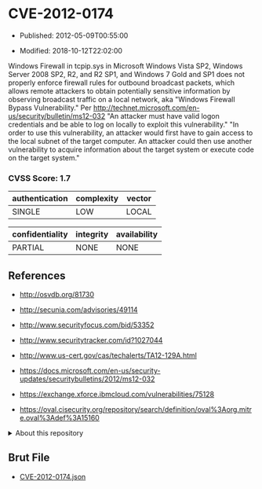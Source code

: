 # CVE-2012-0174

- Published: 2012-05-09T00:55:00

- Modified: 2018-10-12T22:02:00

Windows Firewall in tcpip.sys in Microsoft Windows Vista SP2, Windows Server 2008 SP2, R2, and R2 SP1, and Windows 7 Gold and SP1 does not properly enforce firewall rules for outbound broadcast packets, which allows remote attackers to obtain potentially sensitive information by observing broadcast traffic on a local network, aka "Windows Firewall Bypass Vulnerability." Per http://technet.microsoft.com/en-us/security/bulletin/ms12-032 "An attacker must have valid logon credentials and be able to log on locally to exploit this vulnerability." "In order to use this vulnerability, an attacker would first have to gain access to the local subnet of the target computer. An attacker could then use another vulnerability to acquire information about the target system or execute code on the target system."

### CVSS Score: **1.7**

| authentication | complexity | vector |
| --- | --- | --- |
| SINGLE | LOW | LOCAL |

| confidentiality | integrity | availability |
| --- | --- | --- |
| PARTIAL | NONE | NONE |

## References

* http://osvdb.org/81730

* http://secunia.com/advisories/49114

* http://www.securityfocus.com/bid/53352

* http://www.securitytracker.com/id?1027044

* http://www.us-cert.gov/cas/techalerts/TA12-129A.html

* https://docs.microsoft.com/en-us/security-updates/securitybulletins/2012/ms12-032

* https://exchange.xforce.ibmcloud.com/vulnerabilities/75128

* https://oval.cisecurity.org/repository/search/definition/oval%3Aorg.mitre.oval%3Adef%3A15160

<details>
<summary>About this repository</summary> 

  This repository is part of the project [Live Hack CVE](https://github.com/Live-Hack-CVE). Main website can be found [www.live-hack.org](https://www.live-hack.org) 
  
  Made by [Sn0wAlice](https://github.com/Sn0wAlice) for the people that care about security and need to have a feed of the latest CVEs. Hope you enjoy it, don't forget to star the repo and follow me on [Twitter](https://twitter.com/Sn0wAlice) and [Github](https://github.com/Sn0wAlice). And that is my [personnal website](https://www.alice-snow.me/)

  - [Home Page](https://github.com/Live-Hack-CVE)
  - [Framework](https://github.com/Live-Hack-CVE/cve-framework)
  - [CVE database](https://github.com/Live-Hack-CVE/full_database)
  - [Changelog](https://github.com/Live-Hack-CVE/Changelog)
</details>

## Brut File

* [CVE-2012-0174.json](https://raw.githubusercontent.com/Live-Hack-CVE/full_database/main/cves/2012/CVE-2012-0174.json)

